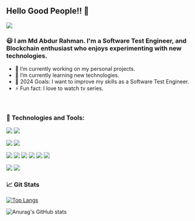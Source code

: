 ## Hello Good People!! 👋
![](https://komarev.com/ghpvc/?username=arhmnshmzzz&color=blue)


### 😃 I am Md Abdur Rahman. I'm a Software Test Engineer, and Blockchain enthusiast who enjoys experimenting with new technologies. 

- 🔭 I’m currently working on my personal projects.
- 🌱 I’m currently learning new technologies.
- 🥅 2024 Goals: I want to improve my skills as a Software Test Engineer. 
- ⚡ Fun fact: I love to watch tv series.



<!-- ### 🤝 Connect with me:
[<img align="left" alt="" width="22px" src="https://cdn.jsdelivr.net/npm/simple-icons@v3/icons/linkedin.svg" />][linkedin]
[<img align="left" alt="Tapu106 | Instagram" width="22px" src="https://cdn.jsdelivr.net/npm/simple-icons@v3/icons/instagram.svg" />][instagram] -->

<br />


### 🔧 Technologies and Tools:


<!-- ![](https://img.shields.io/badge/C-00599C?style=for-the-badge&logo=c&logoColor=white) -->
<!-- ![](https://img.shields.io/badge/C%2B%2B-00599C?style=for-the-badge&logo=c%2B%2B&logoColor=white) -->
![](https://img.shields.io/badge/Java-ED8B00?style=for-the-badge&logo=java&logoColor=white)
![](https://img.shields.io/badge/JavaScript-323330?style=for-the-badge&logo=javascript&logoColor=F7DF1E)
<!-- ![](https://img.shields.io/badge/Go-00ADD8?style=for-the-badge&logo=go&logoColor=white) -->
![](https://img.shields.io/badge/HTML-239120?style=for-the-badge&logo=html5&logoColor=white)
![](https://img.shields.io/badge/CSS-239120?&style=for-the-badge&logo=css3&logoColor=white)


![](https://img.shields.io/badge/selenium-%2343B02A.svg?style=for-the-badge&logo=selenium&logoColor=white&color=43B02A)
![](https://img.shields.io/badge/Burp_Suite-%23F16521.svg?style=for-the-badge&logoColor=white&color=F16521)
![](https://img.shields.io/badge/WebdriverIO-%23EA5906.svg?style=for-the-badge&logo=webdriverio&logoColor=white&color=EA5906)
![](https://img.shields.io/badge/VS%20Code-007ACC.svg?style=for-the-badge&logo=visual%20studio%20code&logoColor=white&color=007ACC)
![](https://img.shields.io/badge/git-%3776AB.svg?style=for-the-badge&logo=git&logoColor=white&color=F05032)
![](https://img.shields.io/badge/Ubuntu-E95420?style=for-the-badge&logo=ubuntu&logoColor=white)
<!-- ![](https://img.shields.io/badge/Shell_Script-121011?style=for-the-badge&logo=gnu-bash&logoColor=white) -->
![](https://img.shields.io/badge/Postman-%23FF6C37.svg?style=for-the-badge&logo=postman&logoColor=white&color=FF6C37)
![](https://img.shields.io/badge/JMeter-%23D93F00.svg?style=for-the-badge&logo=apachejmeter&logoColor=white&color=D93F00)



### 📈 Git Stats
[![Top Langs](https://github-readme-stats.vercel.app/api/top-langs/?username=arhmnshmzzz&layout=compact&langs_count=20&theme=blue-green)](https://github.com/anuraghazra/github-readme-stats)

![Anurag's GitHub stats](https://github-readme-stats.vercel.app/api?username=arhmnshmzzz&show_icons=true&theme=blue-green)





[linkedin]: https://www.linkedin.com/in/mdabdurrahmann/
[instagram]: https://www.instagram.com/arhmnshmzzz/
